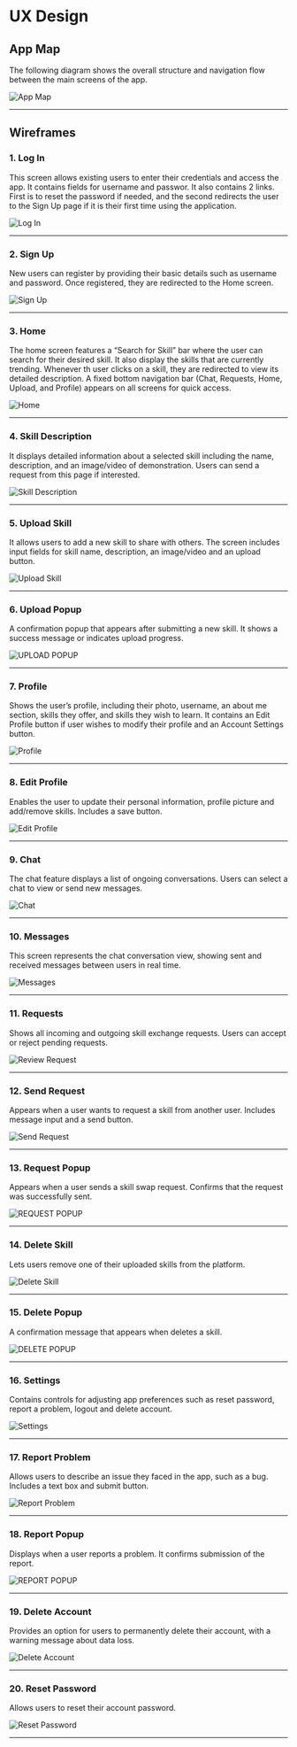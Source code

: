 # UX Design

## App Map
The following diagram shows the overall structure and navigation flow between the main screens of the app.

![App Map](./ux-design/AppMap.png)

---

## Wireframes

### 1. Log In
This screen allows existing users to enter their credentials and access the app. It contains fields for username and passwor. It also contains 2 links. First is to reset the password if needed, and the second redirects the user to the Sign Up page if it is their first time using the application.

![Log In](./ux-design/Log%20In.png)

---

### 2. Sign Up
New users can register by providing their basic details such as username and password. Once registered, they are redirected to the Home screen.

![Sign Up](./ux-design/Sign%20Up.png)

---

### 3. Home
The home screen features a “Search for Skill” bar where the user can search for their desired skill. It also display the skills that are currently trending. Whenever th user clicks on a skill, they are redirected to view its detailed description. A fixed bottom navigation bar (Chat, Requests, Home, Upload, and Profile) appears on all screens for quick access.

![Home](./ux-design/Home.png)

---

### 4. Skill Description
It displays detailed information about a selected skill including the name, description, and an image/video of demonstration. Users can send a request from this page if interested.

![Skill Description](./ux-design/Skill%20Description.png)

---

### 5. Upload Skill
It allows users to add a new skill to share with others. The screen includes input fields for skill name, description, an image/video and an upload button.

![Upload Skill](./ux-design/Upload%20Skill.png)

---

### 6. Upload Popup
A confirmation popup that appears after submitting a new skill. It shows a success message or indicates upload progress.

![UPLOAD POPUP](./ux-design/UPLOAD%20POPUP.png)

---

### 7. Profile
Shows the user’s profile, including their photo, username, an about me section, skills they offer, and skills they wish to learn. It contains an Edit Profile button if user wishes to modify their profile and an Account Settings button.

![Profile](./ux-design/Profile.png)

---

### 8. Edit Profile
Enables the user to update their personal information, profile picture and add/remove skills. Includes a save button.

![Edit Profile](./ux-design/Edit%20Profilee.png)

---

### 9. Chat
The chat feature displays a list of ongoing conversations. Users can select a chat to view or send new messages.

![Chat](./ux-design/Chat.png)

---

### 10. Messages
This screen represents the chat conversation view, showing sent and received messages between users in real time.

![Messages](./ux-design/Messages.png)

---

### 11. Requests
Shows all incoming and outgoing skill exchange requests. Users can accept or reject pending requests.

![Review Request](./ux-design/Review%20Request.png)

---

### 12. Send Request
Appears when a user wants to request a skill from another user. Includes message input and a send button.

![Send Request](./ux-design/Send%20Request.png)

---

### 13. Request Popup
Appears when a user sends a skill swap request. Confirms that the request was successfully sent.

![REQUEST POPUP](./ux-design/REQUEST%20POPUP.png)

---

### 14. Delete Skill
Lets users remove one of their uploaded skills from the platform.

![Delete Skill](./ux-design/Delete%20Skill.png)

---

### 15. Delete Popup
A confirmation message that appears when deletes a skill.

![DELETE POPUP](./ux-design/DELETE%20POPUP.png)

---

### 16. Settings
Contains controls for adjusting app preferences such as reset password, report a problem, logout and delete account.

![Settings](./ux-design/Settings.png)

---

### 17. Report Problem
Allows users to describe an issue they faced in the app, such as a bug. Includes a text box and submit button.

![Report Problem](./ux-design/Report%20Problem.png)

---

### 18. Report Popup
Displays when a user reports a problem. It confirms submission of the report.

![REPORT POPUP](./ux-design/REPORT%20POPUP.png)

---

### 19. Delete Account
Provides an option for users to permanently delete their account, with a warning message about data loss.

![Delete Account](./ux-design/Delete%20Account.png)

---


### 20. Reset Password
Allows users to reset their account password.

![Reset Password](./ux-design/Reset%20Password.png)

---




